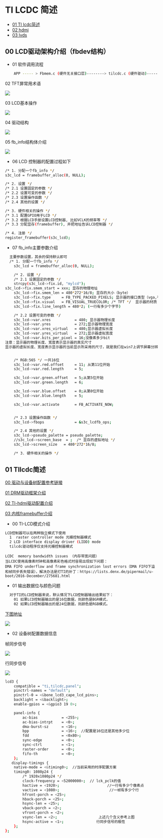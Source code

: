 # TI LCDC 简述
* [01 TI lcdc简述](#jump1)
* [02 hdmi](hdmi.md)
* [03 lvds](lvds.md)


## 00 LCD驱动架构介绍（fbdev结构）

* 01 软件调用流程

```sh
    APP ----- > Fbmem.c (硬件无关接口层)--------> tilcdc.c (硬件驱动)------>硬件
```

<div>02 TFT屏常用术语</div>

![](image_kernel/clipboard7.png)

<div>03 LCD基本操作</div>

![](image_kernel/clipboard8.png)

<div>04 驱动结构</div>

![](image_kernel/clipboard9.png)

<div>05 fb_info结构体介绍</div>

![](image_kernel/clipboard10.png)


* 06 LCD 控制器的配置过程如下

```sh
/* 1. 分配一个fb_info */
s3c_lcd = framebuffer_alloc(0, NULL);

/* 2. 设置 */
/* 2.1 设置固定的参数 */
/* 2.2 设置可变的参数 */
/* 2.3 设置操作函数 */
/* 2.4 其他的设置 */

/* 3. 硬件相关的操作 */
/* 3.1 配置GPIO用于LCD */
/* 3.2 根据LCD手册设置LCD控制器, 比如VCLK的频率等 */
/* 3.3 分配显存(framebuffer), 并把地址告诉LCD控制器 */

/* 4. 注册 */
register_framebuffer(s3c_lcd);
```

* 07 fb_info主要参数介绍

```sh
  主要参数设置，其余的保持默认即可
  /* 1. 分配一个fb_info */
	s3c_lcd = framebuffer_alloc(0, NULL);

	/* 2. 设置 */
	/* 2.1 设置固定的参数 */
	strcpy(s3c_lcd->fix.id, "mylcd");
s3c_lcd->fix.smem_start = xxx; 显存的物理地址
	s3c_lcd->fix.smem_len = 480*272*16/8; 显存的大小（byte）
	s3c_lcd->fix.type     = FB_TYPE_PACKED_PIXELS; 显示器的接口类型（vga,平板等）
	s3c_lcd->fix.visual   = FB_VISUAL_TRUECOLOR; /* TFT */  显示器的材质（黑白色，彩色等）
	s3c_lcd->fix.line_length = 480*2; (一行有多少个字节)

	/* 2.2 设置可变的参数 */
	s3c_lcd->var.xres           = 480; 显示器物理长度
	s3c_lcd->var.yres           = 272;显示器物理宽度
	s3c_lcd->var.xres_virtual   = 480;显示器虚拟长度
	s3c_lcd->var.yres_virtual   = 272;显示器虚拟宽度
	s3c_lcd->var.bits_per_pixel = 16;没像素多少bit
注意：显示器的物理长度、宽度表示显示器的真实尺寸
显示器的虚拟长度、宽度表示显示器的当前显示所采用的尺寸，就是我们在win7上调节屏幕分辨率所用的参数


	/* RGB:565 */ 一共16位
	s3c_lcd->var.red.offset     = 11; 从第11位开始
	s3c_lcd->var.red.length     = 5;

	s3c_lcd->var.green.offset   = 5;从第5位开始
	s3c_lcd->var.green.length   = 6;

	s3c_lcd->var.blue.offset    = 0;从第0位开始
	s3c_lcd->var.blue.length    = 5;

	s3c_lcd->var.activate       = FB_ACTIVATE_NOW;


	/* 2.3 设置操作函数 */
	s3c_lcd->fbops              = &s3c_lcdfb_ops;

	/* 2.4 其他的设置 */
	s3c_lcd->pseudo_palette = pseudo_palette;
	//s3c_lcd->screen_base  = ;  /* 显存的虚拟地址 */
	s3c_lcd->screen_size   = 480*272*16/8;

	/* 3. 硬件相关的操作 */
```

## <span id="jump1">01 TIlcdc简述

[00 驱动与设备树配置参考链接](http://processors.wiki.ti.com/index.php/Sitara_Linux_LCDC_Porting_Guide?keyMatch=pinctrl&tisearch=Search-EN)

[01 DRM驱动框架介绍](http://www.landley.net/kdocs/htmldocs/drm.html)

[02 TI-hdmi驱动配置介绍](http://processors.wiki.ti.com/index.php/Linux_Core_LCD_Controller_User_Guide?keyMatch=EDID&tisearch=Search-EN)

[03 内核framebuffer介绍](https://www.kernel.org/doc/Documentation/fb/framebuffer.txt)

* 00 TI-LCD模式介绍

```sh
LCD控制器可以在两种独立模式下使用
  1  raster controller mode 光栅控制器模式
  2 LCD interface display driver (LIDD) mode
  tilcdc驱动程序仅支持光栅控制器模式
```
```SH
LCDC  memory bandwidth issues （内存带宽问题）
当LCDC使用高像素时钟和高像素彩色格式时容易出现如下问题：
DMA FIFO underflow and frame synchronization lost errors（DMA FIFO下溢和帧同步丢失错误），解决办法是打TI的补丁：https://lists.denx.de/pipermail/u-boot/2016-December/275681.html
```

* 01 输出数据位与颜色问题

```sh
  对于TI的LCD控制器来说，默认情况下LCD控制器输出结果如下：
    01 如果LCD控制器输出的是16位数据，则颜色是BGR模式，
    02 如果LCD控制器输出的是24位数据，则颜色是RGB模式。
```
[下图地址](http://www.ti.com/lit/er/sprz360i/sprz360i.pdf)

![](image_kernel/clipboard1.png)


* 02 设备树配置数据信息

<div>帧同步信号</div>

![](image_kernel/clipboard2.png)

<div>行同步信号</div>

![](image_kernel/clipboard3.png)

 ```sh
 lcd3 {
     compatible = "ti,tilcdc,panel";
     pinctrl-names = "default";
     pinctrl-0 = <&bone_lcd3_cape_lcd_pins>;
     backlight = <&backlight>;
     enable-gpios = <&gpio3 19 0>;

     panel-info {
         ac-bias           = <255>;
         ac-bias-intrpt    = <0>;
         dma-burst-sz      = <16>;
         bpp               = <16>;  //配置是16位还是其他多少位
         fdd               = <0x80>;
         sync-edge         = <0>;
         sync-ctrl         = <1>;
         raster-order      = <0>;
         fifo-th           = <0>;
     };
    display-timings {
     native-mode = <&timing0>;  //当前采用的时序配置方案
     timing0: 1080p24 {
         /* 1920x1080p24 */   
         clock-frequency = <52000000>;  // lck_pclk的值
         hactive = <1920>;                      //一行有多少个像素点
         vactive = <1080>;                       //一帧有多少个行
         hfront-porch = <25>;                 
         hback-porch = <25>;             
         hsync-len = <25>;
         vback-porch = <2>;
         vfront-porch = <2>;
         vsync-len = <2>;                   上述几个含义参考上图
         hsync-active = <1>;               行同步信号的极性
     };
 };
 ```
